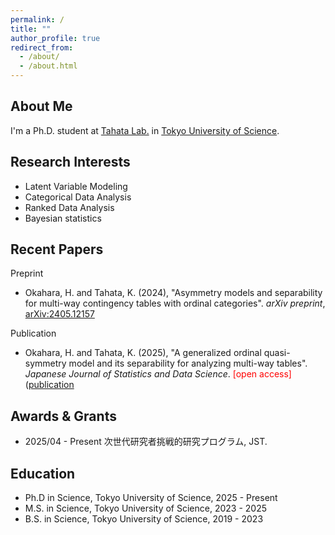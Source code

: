 ```yaml
---
permalink: /
title: ""
author_profile: true
redirect_from: 
  - /about/
  - /about.html
---
```


About Me
------
I'm a Ph.D. student at [Tahata Lab.](https://tahata-lab.is.noda.tus.ac.jp/) in [Tokyo University of Science](https://www.tus.ac.jp/en/grad/riko/).

Research Interests
------
- Latent Variable Modeling
- Categorical Data Analysis
- Ranked Data Analysis
- Bayesian statistics

Recent Papers
------
Preprint
- Okahara, H. and Tahata, K. (2024), "Asymmetry models and separability for multi-way contingency tables with ordinal categories". *arXiv preprint*, [arXiv:2405.12157](https://arxiv.org/abs/2405.12157)

Publication
- Okahara, H. and Tahata, K. (2025), "A generalized ordinal quasi-symmetry model and its separability for analyzing multi-way tables". *Japanese Journal of Statistics and Data Science*. <span style="color: red;">[open access]</span> ([publication](https://link.springer.com/article/10.1007/s42081-024-00289-4)


Awards & Grants
------
- 2025/04 - Present 次世代研究者挑戦的研究プログラム, JST.


Education
------
- Ph.D in Science, Tokyo University of Science, 2025 - Present
- M.S. in Science, Tokyo University of Science, 2023 - 2025
- B.S. in Science, Tokyo University of Science, 2019 - 2023

